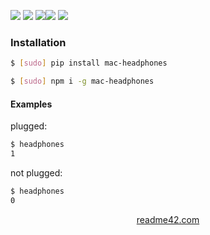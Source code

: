 <!--
https://readme42.com
-->



[![](https://img.shields.io/badge/OS-Unix-blue.svg?longCache=True)]()
[![](https://img.shields.io/pypi/v/mac-headphones.svg?maxAge=3600)](https://pypi.org/project/mac-headphones/)
[![](https://img.shields.io/npm/v/mac-headphones.svg?maxAge=3600)](https://www.npmjs.com/package/mac-headphones)[![](https://img.shields.io/badge/License-Unlicense-blue.svg?longCache=True)](https://unlicense.org/)
[![](https://github.com/andrewp-as-is/mac-headphones/workflows/tests42/badge.svg)](https://github.com/andrewp-as-is/mac-headphones/actions)

### Installation
```bash
$ [sudo] pip install mac-headphones
```

```bash
$ [sudo] npm i -g mac-headphones
```

#### Examples
plugged:
```bash
$ headphones
1
```

not plugged:
```bash
$ headphones
0
```

<p align="center">
    <a href="https://readme42.com/">readme42.com</a>
</p>